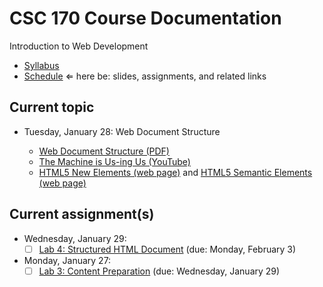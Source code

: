 # CSC 170 Course Documentation
Introduction to Web Development

- [Syllabus](syllabus.md)
- [Schedule](schedule.md)   &lArr; here be: slides, assignments, and related links

## Current topic

- Tuesday, January 28: Web Document Structure

  - [Web Document Structure (PDF)](04-web-document-structure/web-document-structure.pdf)
  - [The Machine is Us-ing Us (YouTube)](https://www.youtube.com/watch?v=NLlGopyXT_g&feature=youtu.be)
  - [HTML5 New Elements (web page)](https://www.w3schools.com/html/html5_new_elements.asp) and [HTML5 Semantic Elements (web page)](https://www.w3schools.com/html/html5_semantic_elements.asp)

## Current assignment(s)

- Wednesday, January 29:
  - [ ] [Lab 4: Structured HTML Document](lab04-structured-html-document/instructions.md) (due: Monday, February 3)
- Monday, January 27:
  - [ ] [Lab 3: Content Preparation](lab03-content-prep/instructions.md) (due: Wednesday, January 29)
